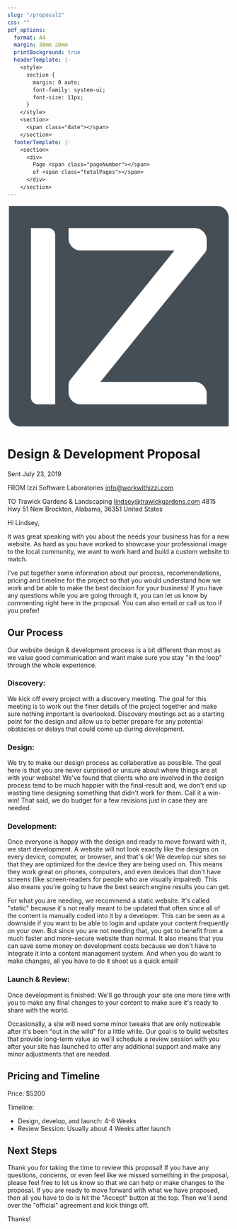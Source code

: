 ```yaml
---
slug: "/proposal2"
css: ""
pdf_options:
  format: A4
  margin: 30mm 20mm
  printBackground: true
  headerTemplate: |-
    <style>
      section {
        margin: 0 auto;
        font-family: system-ui;
        font-size: 11px;
      }
    </style>
    <section>
      <span class="date"></span>
    </section>
  footerTemplate: |-
    <section>
      <div>
        Page <span class="pageNumber"></span>
        of <span class="totalPages"></span>
      </div>
    </section>
---
```


![IZZI logo](izzi-logo@2x.png)

# Design & Development Proposal

Sent July 23, 2019

FROM
Izzi Software Laboratories
info@workwithizzi.com

TO
Trawick Gardens &amp; Landscaping
lindsey@trawickgardens.com
4815 Hwy 51
New Brockton, Alabama, 36351
United States

Hi Lindsey,

It was great speaking with you about the needs your business has for a new website. As hard as you have worked to showcase your professional image to the local community, we want to work hard and build a custom website to match.

I've put together some information about our process, recommendations, pricing and timeline for the project so that you would understand how we work and be able to make the best decision for your business! If you have any questions while you are going through it, you can let us know by commenting right here in the proposal. You can also email or call us too if you prefer!

## Our Process
Our website design & development process is a bit different than most as we value good communication and want make sure you stay "in the loop" through the whole experience.

### Discovery:
We kick off every project with a discovery meeting. The goal for this meeting is to work out the finer details of the project together and make sure nothing important is overlooked. Discovery meetings act as a starting point for the design and allow us to better prepare for any potential obstacles or delays that could come up during development.

### Design:
We try to make our design process as collaborative as possible. The goal here is that you are never surprised or unsure about where things are at with your website! We've found that clients who are involved in the design process tend to be much happier with the final-result and, we don't end up wasting time designing something that didn't work for them. Call it a win-win! That said, we do budget for a few revisions just in case they are needed.

### Development:
Once everyone is happy with the design and ready to move forward with it, we start development. A website will not look exactly like the designs on every device, computer, or browser, and that's ok! We develop our sites so that they are optimized for the device they are being used on. This means they work great on phones, computers, and even devices that don't have screens (like screen-readers for people who are visually impaired). This also means you're going to have the best search engine results you can get.

For what you are needing, we recommend a static website. It's called "static" because it's not really meant to be updated that often since all of the content is manually coded into it by a developer. This can be seen as a downside if you want to be able to login and update your content frequently on your own. But since you are not needing that, you get to benefit from a much faster and more-secure website than normal. It also means that you can save some money on development costs because we don't have to integrate it into a content management system. And when you do want to make changes, all you have to do it shoot us a quick email!

### Launch & Review:
Once development is finished: We'll go through your site one more time with you to make any final changes to your content to make sure it's ready to share with the world.

Occasionally, a site will need some minor tweaks that are only noticeable after it's been "out in the wild" for a little while. Our goal is to build websites that provide long-term value so we'll schedule a review session with you after your site has launched to offer any additional support and make any minor adjustments that are needed.

## Pricing and Timeline

Price: $5200

Timeline: 
- Design, develop, and launch: 4-6 Weeks 
- Review Session: Usually about 4 Weeks after launch

## Next Steps

Thank you for taking the time to review this proposal! If you have any questions, concerns, or even feel like we missed something in the proposal, please feel free to let us know so that we can help or make changes to the proposal. If you are ready to move forward with what we have proposed, then all you have to do is hit the "Accept" button at the top. Then we'll send over the "official" agreement and kick things off.

Thanks!